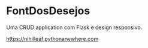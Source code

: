 # FontDosDesejos

Uma CRUD application com Flask e design responsivo.

https://nihilleaf.pythonanywhere.com
